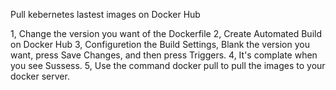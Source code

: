 Pull kebernetes lastest images on Docker Hub

1, Change the version you want of the Dockerfile
2, Create Automated Build on Docker Hub
3, Configuretion the Build Settings, Blank the version you want, press Save Changes, and then press Triggers.
4, It's complate when you see Sussess.
5, Use the command docker pull to pull the images to your docker server.
